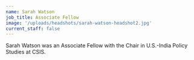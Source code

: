 ```yaml
---
name: Sarah Watson
job_title: Associate Fellow
image: '/uploads/headshots/sarah-watson-headshot2.jpg'
current_staff: false
---
```

Sarah Watson was an Associate Fellow with the Chair in U.S.-India Policy Studies at CSIS.
